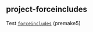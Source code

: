 ## project-forceincludes

Test [`forceincludes`](https://premake.github.io/docs/forceincludes) (premake5)
